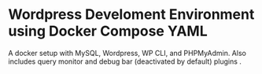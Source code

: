 # Wordpress Develoment Environment using Docker Compose YAML
A docker setup with MySQL, Wordpress, WP CLI, and PHPMyAdmin. Also includes query monitor and debug bar (deactivated by default) plugins .
